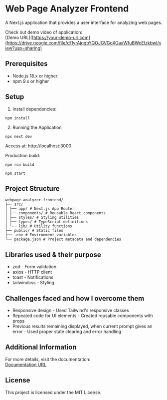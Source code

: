 # Web Page Analyzer Frontend

A Next.js application that provides a user interface for analyzing web pages.

Check out demo video of application:  
[Demo URL]([https://your-demo-url.com](https://drive.google.com/file/d/1yrAjqgbYQOJGVGoXGaxWfuBWoEIzkbwI/view?usp=sharing)

## Prerequisites

- Node.js 18.x or higher
- npm 9.x or higher

## Setup

1. Install dependencies:

```
npm install
```

2. Running the Application

```
npx next dev
```

Access at: http://localhost:3000

Production build:

```
npm run build
```

```
npm start
```

## Project Structure
```
webpage-analyzer-frontend/
├── src/
│ ├── app/ # Next.js App Router
│ ├── components/ # Reusable React components
│ ├── styles/ # Styling utilities
│ ├── types/ # TypeScript definitions
│ └── lib/ # Utility functions
├── public/ # Static files
├── .env # Environment variables
└── package.json # Project metadata and dependencies
```

## Libraries used & their purpose
- zod - Form validation
- axios - HTTP client
- toast - Notifications
- tailwindcss - Styling

## Challenges faced and how I overcome them
- Responsive design - Used Tailwind's responsive classes
- Repeated code for UI elements - Created reusable components with props
- Previous results remaining displayed, when current prompt gives an error - Used proper state clearing and error handling

## Additional Information

For more details, visit the documentation:  
[Documentation URL](https://docs.google.com/document/d/18IrcFGb_ur-Axp3A0NRtFfond7CdH8vCVmjz4spNSyg/edit?tab=t.0#heading=h.vwi3xxoqbucr)

## License

This project is licensed under the MIT License.
